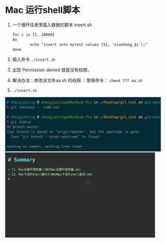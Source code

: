 # Mac 运行shell脚本

1. 一个循环往表里插入数据的脚本 insert.sh

	```
	for i in {1..10000}
	do
	        echo "insert into mytest values ($i, 'xiaohong_$i');"
	done
	```
2.  输入命令 `./insert.sh `
3.  出现 Permission denied 就是没有权限。
4. 	 解决办法：修改该文件aa.sh 的权限 ：使用命令： `chmod 777 aa.sh`
5.  `./insert.sh`


![a](./images/git22.png)
![b](./images/markdown操作.gif)